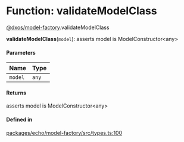 # Function: validateModelClass

[@dxos/model-factory](../modules/dxos_model_factory.md).validateModelClass

**validateModelClass**(`model`): asserts model is ModelConstructor<any\>

#### Parameters

| Name | Type |
| :------ | :------ |
| `model` | `any` |

#### Returns

asserts model is ModelConstructor<any\>

#### Defined in

[packages/echo/model-factory/src/types.ts:100](https://github.com/dxos/dxos/blob/db8188dae/packages/echo/model-factory/src/types.ts#L100)
